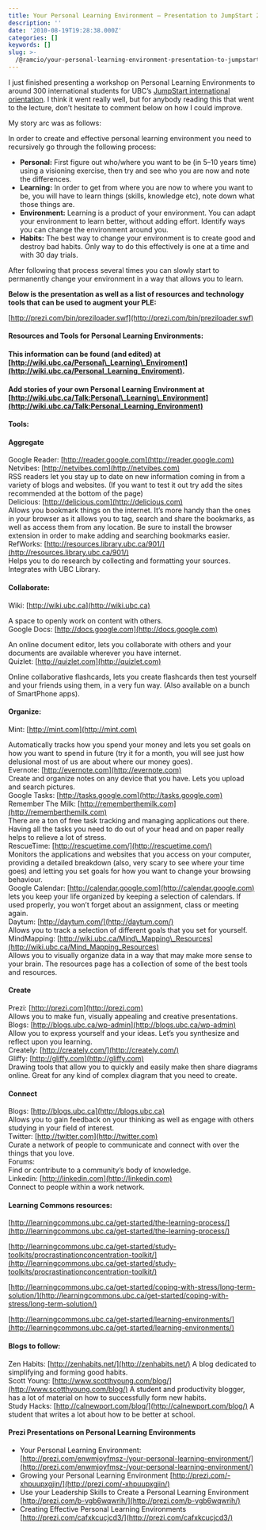 ```yaml
---
title: Your Personal Learning Environment — Presentation to JumpStart 2010
description: ''
date: '2010-08-19T19:28:38.000Z'
categories: []
keywords: []
slug: >-
  /@ramcio/your-personal-learning-environment-presentation-to-jumpstart-2010-590d5552b412
---
```


I just finished presenting a workshop on Personal Learning Environments to around 300 international students for UBC’s [JumpStart international orientation](http://ubcjumpstart.com). I think it went really well, but for anybody reading this that went to the lecture, don’t hesitate to comment below on how I could improve.

My story arc was as follows:

In order to create and effective personal learning environment you need to recursively go through the following process:

*   **Personal:** First figure out who/where you want to be (in 5–10 years time) using a visioning exercise, then try and see who you are now and note the differences.
*   **Learning:** In order to get from where you are now to where you want to be, you will have to learn things (skills, knowledge etc), note down what those things are.
*   **Environment:** Learning is a product of your environment. You can adapt your environment to learn better, without adding effort. Identify ways you can change the environment around you.
*   **Habits:** The best way to change your environment is to create good and destroy bad habits. Only way to do this effectively is one at a time and with 30 day trials.

After following that process several times you can slowly start to permanently change your environment in a way that allows you to learn.

**Below is the presentation as well as a list of resources and technology tools that can be used to augment your PLE:**

[http://prezi.com/bin/preziloader.swf](http://prezi.com/bin/preziloader.swf)

#### Resources and Tools for Personal Learning Environments:

#### This information can be found (and edited) at [http://wiki.ubc.ca/Personal\_Learning\_Enviroment](http://wiki.ubc.ca/Personal_Learning_Enviroment).

#### Add stories of your own Personal Learning Environment at [http://wiki.ubc.ca/Talk:Personal\_Learning\_Environment](http://wiki.ubc.ca/Talk:Personal_Learning_Environment)

#### Tools:

#### Aggregate

Google Reader: [http://reader.google.com](http://reader.google.com)  
Netvibes: [http://netvibes.com](http://netvibes.com)  
RSS readers let you stay up to date on new information coming in from a variety of blogs and websites. (If you want to test it out try add the sites recommended at the bottom of the page)  
Delicious: [http://delicious.com](http://delicious.com)  
Allows you bookmark things on the internet. It’s more handy than the ones in your browser as it allows you to tag, search and share the bookmarks, as well as access them from any location. Be sure to install the browser extension in order to make adding and searching bookmarks easier.  
RefWorks: [http://resources.library.ubc.ca/901/](http://resources.library.ubc.ca/901/)  
Helps you to do research by collecting and formatting your sources. Integrates with UBC Library.

#### Collaborate:

Wiki: [http://wiki.ubc.ca](http://wiki.ubc.ca)

A space to openly work on content with others.  
Google Docs: [http://docs.google.com](http://docs.google.com)

An online document editor, lets you collaborate with others and your documents are available wherever you have internet.  
Quizlet: [http://quizlet.com](http://quizlet.com)

Online collaborative flashcards, lets you create flashcards then test yourself and your friends using them, in a very fun way. (Also available on a bunch of SmartPhone apps).

#### Organize:

Mint: [http://mint.com](http://mint.com)

Automatically tracks how you spend your money and lets you set goals on how you want to spend in future (try it for a month, you will see just how delusional most of us are about where our money goes).  
Evernote: [http://evernote.com](http://evernote.com)  
Create and organize notes on any device that you have. Lets you upload and search pictures.  
Google Tasks: [http://tasks.google.com](http://tasks.google.com)  
Remember The Milk: [http://rememberthemilk.com](http://rememberthemilk.com)  
There are a ton of free task tracking and managing applications out there. Having all the tasks you need to do out of your head and on paper really helps to relieve a lot of stress.  
RescueTime: [http://rescuetime.com/](http://rescuetime.com/)  
Monitors the applications and websites that you access on your computer, providing a detailed breakdown (also, very scary to see where your time goes) and letting you set goals for how you want to change your browsing behaviour.  
Google Calendar: [http://calendar.google.com](http://calendar.google.com)  
lets you keep your life organized by keeping a selection of calendars. If used properly, you won’t forget about an assignment, class or meeting again.  
Daytum: [http://daytum.com/](http://daytum.com/)  
Allows you to track a selection of different goals that you set for yourself.  
MindMapping: [http://wiki.ubc.ca/Mind\_Mapping\_Resources](http://wiki.ubc.ca/Mind_Mapping_Resources)  
Allows you to visually organize data in a way that may make more sense to your brain. The resources page has a collection of some of the best tools and resources.

#### Create

Prezi: [http://prezi.com](http://prezi.com)  
Allows you to make fun, visually appealing and creative presentations.  
Blogs: [http://blogs.ubc.ca/wp-admin](http://blogs.ubc.ca/wp-admin)  
Allow you to express yourself and your ideas. Let’s you synthesize and reflect upon you learning.  
Creately: [http://creately.com/](http://creately.com/)  
Gliffy: [http://gliffy.com](http://gliffy.com)  
Drawing tools that allow you to quickly and easily make then share diagrams online. Great for any kind of complex diagram that you need to create.

#### Connect

Blogs: [http://blogs.ubc.ca](http://blogs.ubc.ca)  
Allows you to gain feedback on your thinking as well as engage with others studying in your field of interest.  
Twitter: [http://twitter.com](http://twitter.com)  
Curate a network of people to communicate and connect with over the things that you love.  
Forums:  
Find or contribute to a community’s body of knowledge.  
Linkedin: [http://linkedin.com](http://linkedin.com)  
Connect to people within a work network.

#### Learning Commons resources:

[http://learningcommons.ubc.ca/get-started/the-learning-process/](http://learningcommons.ubc.ca/get-started/the-learning-process/)

[http://learningcommons.ubc.ca/get-started/study-toolkits/procrastinationconcentration-toolkit/](http://learningcommons.ubc.ca/get-started/study-toolkits/procrastinationconcentration-toolkit/)

[http://learningcommons.ubc.ca/get-started/coping-with-stress/long-term-solution/](http://learningcommons.ubc.ca/get-started/coping-with-stress/long-term-solution/)

[http://learningcommons.ubc.ca/get-started/learning-environments/](http://learningcommons.ubc.ca/get-started/learning-environments/)

#### Blogs to follow:

Zen Habits: [http://zenhabits.net/](http://zenhabits.net/) A blog dedicated to simplifying and forming good habits.  
Scott Young: [http://www.scotthyoung.com/blog/](http://www.scotthyoung.com/blog/) A student and productivity blogger, has a lot of material on how to successfully form new habits.  
Study Hacks: [http://calnewport.com/blog/](http://calnewport.com/blog/) A student that writes a lot about how to be better at school.

#### Prezi Presentations on Personal Learning Environments

*   Your Personal Learning Environment: [http://prezi.com/enwmjoyfmsz-/your-personal-learning-environment/](http://prezi.com/enwmjoyfmsz-/your-personal-learning-environment/)
*   Growing your Personal Learning Environment [http://prezi.com/-xhpuupxgjin/](http://prezi.com/-xhpuupxgjin/)
*   Use your Leadership Skills to Create a Personal Learning Environment [http://prezi.com/b-vgb6wqwrih/](http://prezi.com/b-vgb6wqwrih/)
*   Creating Effective Personal Learning Environments [http://prezi.com/cafxkcucjcd3/](http://prezi.com/cafxkcucjcd3/)